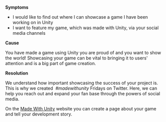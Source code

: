 

**Symptoms**


- I would like to find out where I can showcase a game I have been working on in Unity
- I want to feature my game, which was made with Unity, via your social media channels



**Cause**



You have made a game using Unity you are proud of and you want to show the world! Showcasing your game can be vital to bringing it to users' attention and is a big part of game creation.



**Resolution**



We understand how important showcasing the success of your project is. This is why we created  *#madewithunity* Fridays on Twitter. Here, we can help you reach out and expand your fan base through the powers of social media.



On the [Made With Unity](http://madewith.unity.com/) website you can create a page about your game and tell your development story.









